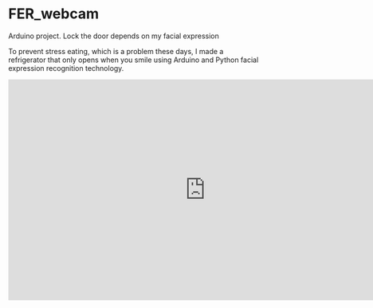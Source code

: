 # FER_webcam

Arduino project. Lock the door depends on my facial expression

To prevent stress eating, which is a problem these days, I made a refrigerator that only opens when you smile using Arduino and Python facial expression recognition technology.

<iframe width="789" height="444" src="https://www.youtube.com/embed/1hNhKKorD1w" title="YouTube video player" frameborder="0" allow="accelerometer; autoplay; clipboard-write; encrypted-media; gyroscope; picture-in-picture" allowfullscreen></iframe>

